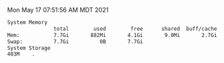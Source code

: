 Mon May 17 07:51:56 AM MDT 2021
```bash
System Memory
               total        used        free      shared  buff/cache   available
Mem:           7.7Gi       882Mi       4.1Gi       9.0Mi       2.7Gi       6.5Gi
Swap:          7.7Gi          0B       7.7Gi
System Storage
403M	.
```

